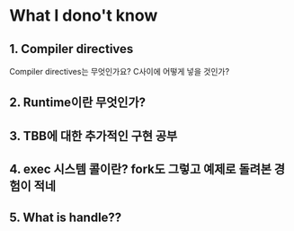 # What I dono't know

## 1. Compiler directives

Compiler directives는 무엇인가요? C사이에 어떻게 넣을 것인가?

## 2. Runtime이란 무엇인가?

## 3. TBB에 대한 추가적인 구현 공부

## 4. exec 시스템 콜이란? fork도 그렇고 예제로 돌려본 경험이 적네

## 5. What is handle??